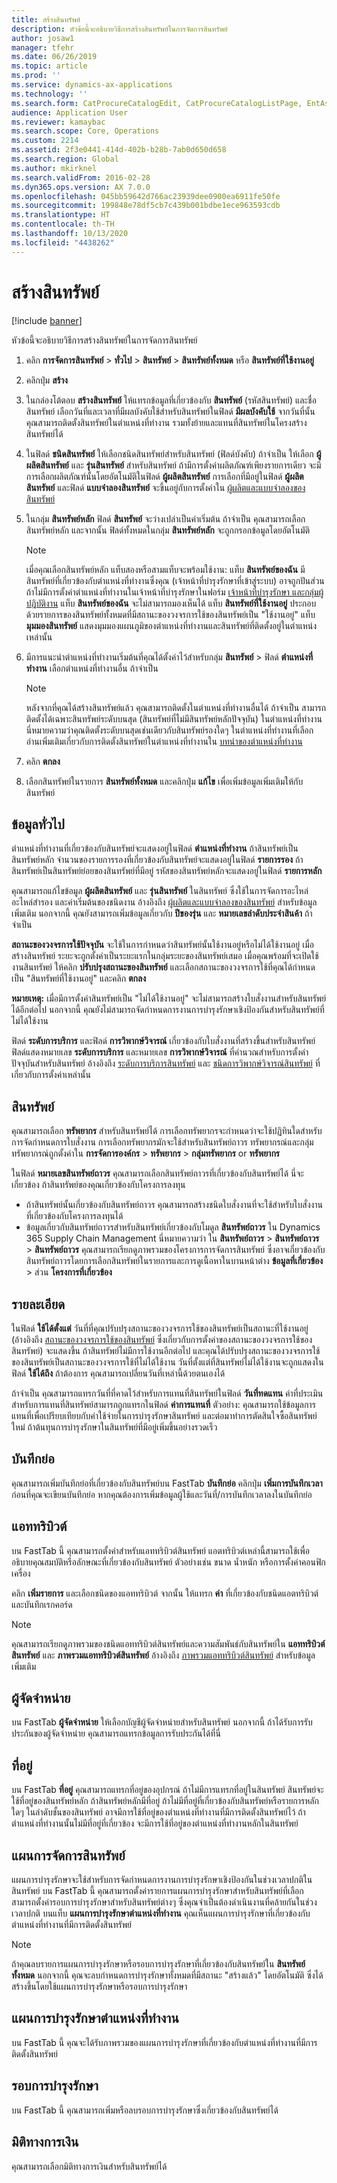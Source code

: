 ```yaml
---
title: สร้างสินทรัพย์
description: หัวข้อนี้จะอธิบายวิธีการสร้างสินทรัพย์ในการจัดการสินทรัพย์
author: josaw1
manager: tfehr
ms.date: 06/26/2019
ms.topic: article
ms.prod: ''
ms.service: dynamics-ax-applications
ms.technology: ''
ms.search.form: CatProcureCatalogEdit, CatProcureCatalogListPage, EntAssetObjectTableCopyStructure, EntAssetObjectTableCreate
audience: Application User
ms.reviewer: kamaybac
ms.search.scope: Core, Operations
ms.custom: 2214
ms.assetid: 2f3e0441-414d-402b-b28b-7ab0d650d658
ms.search.region: Global
ms.author: mkirknel
ms.search.validFrom: 2016-02-28
ms.dyn365.ops.version: AX 7.0.0
ms.openlocfilehash: 045bb59642d766ac23939dee0900ea6911fe50fe
ms.sourcegitcommit: 199848e78df5cb7c439b001bdbe1ece963593cdb
ms.translationtype: HT
ms.contentlocale: th-TH
ms.lasthandoff: 10/13/2020
ms.locfileid: "4438262"
---
```

# <a name="create-an-asset"></a>สร้างสินทรัพย์

[!include [banner](../../includes/banner.md)]

 

หัวข้อนี้จะอธิบายวิธีการสร้างสินทรัพย์ในการจัดการสินทรัพย์

1. คลิก **การจัดการสินทรัพย์** > **ทั่วไป** > **สินทรัพย์** > **สินทรัพย์ทั้งหมด** หรือ **สินทรัพย์ที่ใช้งานอยู่**
2. คลิกปุ่ม **สร้าง**
3. ในกล่องโต้ตอบ **สร้างสินทรัพย์** ให้แทรกข้อมูลที่เกี่ยวข้องกับ **สินทรัพย์** (รหัสสินทรัพย์) และชื่อสินทรัพย์ เลือกวันที่และเวลาที่มีผลบังคับใช้สำหรับสินทรัพย์ในฟิลด์ **มีผลบังคับใช้** จากวันที่นั้น คุณสามารถติดตั้งสินทรัพย์ในตำแหน่งที่ทำงาน รวมทั้งย้ายและแทนที่สินทรัพย์ในโครงสร้างสินทรัพย์ได้
4. ในฟิลด์ **ชนิดสินทรัพย์** ให้เลือกชนิดสินทรัพย์สำหรับสินทรัพย์ (ฟิลด์บังคับ) ถ้าจำเป็น ให้เลือก **ผู้ผลิตสินทรัพย์** และ **รุ่นสินทรัพย์** สำหรับสินทรัพย์ ถ้ามีการตั้งค่าผลิตภัณฑ์เพียงรายการเดียว จะมีการเลือกผลิตภัณฑ์นั้นโดยอัตโนมัติในฟิลด์ **ผู้ผลิตสินทรัพย์** การเลือกที่มีอยู่ในฟิลด์ **ผู้ผลิตสินทรัพย์** และฟิลด์ **แบบจำลองสินทรัพย์** จะขึ้นอยู่กับการตั้งค่าใน [ผู้ผลิตและแบบจำลองของสินทรัพย์](../setup-for-objects/product-and-model.md)
5. ในกลุ่ม **สินทรัพย์หลัก** ฟิลด์ **สินทรัพย์** จะว่างเปล่าเป็นค่าเริ่มต้น ถ้าจำเป็น คุณสามารถเลือกสินทรัพย์หลัก และจากนั้น ฟิลด์ทั้งหมดในกลุ่ม **สินทรัพย์หลัก** จะถูกกรอกข้อมูลโดยอัตโนมัติ
    >[!NOTE]  
    >เมื่อคุณเลือกสินทรัพย์หลัก แท็บสองหรือสามแท็บจะพร้อมใช้งาน: แท็บ **สินทรัพย์ของฉัน** มีสินทรัพย์ที่เกี่ยวข้องกับตำแหน่งที่ทำงานซึ่งคุณ (เจ้าหน้าที่บำรุงรักษาที่เข้าสู่ระบบ) อาจถูกปันส่วน ถ้าไม่มีการตั้งค่าตำแหน่งที่ทำงานในเจ้าหน้าที่บำรุงรักษาในฟอร์ม [เจ้าหน้าที่บำรุงรักษา และกลุ่มผู้ปฎิบัติงาน](../setup-for-objects/workers-and-worker-groups.md) แท็บ **สินทรัพย์ของฉัน** จะไม่สามารถมองเห็นได้ แท็บ **สินทรัพย์ที่ใช้งานอยู่** ประกอบด้วยรายการของสินทรัพย์ทั้งหมดที่มีสถานะของวงจรการใช้ของสินทรัพย์เป็น "ใช้งานอยู่" แท็บ **มุมมองสินทรัพย์** แสดงมุมมองแผนภูมิของตำแหน่งที่ทำงานและสินทรัพย์ที่ติดตั้งอยู่ในตำแหน่งเหล่านั้น

6. มีการแนะนำตำแหน่งที่ทำงานเริ่มต้นที่คุณได้ตั้งค่าไว้สำหรับกลุ่ม **สินทรัพย์** > ฟิลด์ **ตำแหน่งที่ทำงาน** เลือกตำแหน่งที่ทำงานอื่น ถ้าจำเป็น

    >[!NOTE]
    >หลังจากที่คุณได้สร้างสินทรัพย์แล้ว คุณสามารถติดตั้งในตำแหน่งที่ทำงานอื่นได้ ถ้าจำเป็น สามารถติดตั้งได้เฉพาะสินทรัพย์ระดับบนสุด (สินทรัพย์ที่ไม่มีสินทรัพย์หลักปัจจุบัน) ในตำแหน่งที่ทำงาน นี่หมายความว่าคุณติดตั้งระดับบนสุดเช่นเดียวกับสินทรัพย์รองใดๆ ในตำแหน่งที่ทำงานที่เลือก อ่านเพิ่มเติมเกี่ยวกับการติดตั้งสินทรัพย์ในตำแหน่งที่ทำงานใน [บทนำของตำแหน่งที่ทำงาน](../functional-locations/introduction-to-functional-locations.md)

7. คลิก **ตกลง**
8. เลือกสินทรัพย์ในรายการ **สินทรัพย์ทั้งหมด** และคลิกปุ่ม **แก้ไข** เพื่อเพิ่มข้อมูลเพิ่มเติมให้กับสินทรัพย์

## <a name="general-information"></a>ข้อมูลทั่วไป

ตำแหน่งที่ทำงานที่เกี่ยวข้องกับสินทรัพย์จะแสดงอยู่ในฟิลด์ **ตำแหน่งที่ทำงาน** ถ้าสินทรัพย์เป็นสินทรัพย์หลัก จำนวนของรายการรองที่เกี่ยวข้องกับสินทรัพย์จะแสดงอยู่ในฟิลด์ **รายการรอง** ถ้าสินทรัพย์เป็นสินทรัพย์ย่อยของสินทรัพย์ที่มีอยู่ รหัสของสินทรัพย์หลักจะแสดงอยู่ในฟิลด์ **รายการหลัก**

คุณสามารถแก้ไขข้อมูล **ผู้ผลิตสินทรัพย์** และ **รุ่นสินทรัพย์** ในสินทรัพย์ ซึ่งใช้ในการจัดการอะไหล่ อะไหล่สำรอง และค่าเริ่มต้นของชนิดงาน อ้างอิงถึง [ผู้ผลิตและแบบจำลองของสินทรัพย์](../setup-for-objects/product-and-model.md) สำหรับข้อมูลเพิ่มเติม นอกจากนี้ คุณยังสามารถเพิ่มข้อมูลเกี่ยวกับ **ปีของรุ่น** และ **หมายเลขลำดับประจำสินค้า** ถ้าจำเป็น

**สถานะของวงจรการใช้ปัจจุบัน** จะใช้ในการกำหนดว่าสินทรัพย์นั้นใช้งานอยู่หรือไม่ได้ใช้งานอยู่ เมื่อสร้างสินทรัพย์ ระยะจะถูกตั้งค่าเป็นระยะแรกในกลุ่มระยะของสินทรัพย์เสมอ เมื่อคุณพร้อมที่จะเปิดใช้งานสินทรัพย์ ให้คลิก **ปรับปรุงสถานะของสินทรัพย์** และเลือกสถานะของวงจรการใช้ที่คุณได้กำหนดเป็น "สินทรัพย์ที่ใช้งานอยู่" และคลิก **ตกลง**

**หมายเหตุ:** เมื่อมีการตั้งค่าสินทรัพย์เป็น "ไม่ได้ใช้งานอยู่" จะไม่สามารถสร้างใบสั่งงานสำหรับสินทรัพย์ได้อีกต่อไป นอกจากนี้ คุณยังไม่สามารถจัดกำหนดการงานการบำรุงรักษาเชิงป้องกันสำหรับสินทรัพย์ที่ไม่ได้ใช้งาน

ฟิลด์ **ระดับการบริการ** และฟิลด์ **การวิพากษ์วิจารณ์** เกี่ยวข้องกับใบสั่งงานที่สร้างขึ้นสำหรับสินทรัพย์ ฟิลด์แสดงหมายเลข **ระดับการบริการ** และหมายเลข **การวิพากษ์วิจารณ์** ที่คำนวณสำหรับการตั้งค่าปัจจุบันสำหรับสินทรัพย์ อ้างอิงถึง [ระดับการบริการสินทรัพย์](../setup-for-objects/object-priorities.md) และ [ชนิดการวิพากษ์วิจารณ์สินทรัพย์](../setup-for-objects/object-criticalities.md) ที่เกี่ยวกับการตั้งค่าเหล่านั้น

## <a name="asset"></a>สินทรัพย์

คุณสามารถเลือก **ทรัพยากร** สำหรับสินทรัพย์ได้ การเลือกทรัพยากรจะกำหนดว่าจะใช้ปฏิทินใดสำหรับการจัดกำหนดการใบสั่งงาน การเลือกทรัพยากรมักจะใช้สำหรับสินทรัพย์ถาวร ทรัพยากรณ์และกลุ่มทรัพยากรณ์ถูกตั้งค่าใน **การจัดการองค์กร** > **ทรัพยากร** > **กลุ่มทรัพยากร** or **ทรัพยากร**

ในฟิลด์ **หมายเลขสินทรัพย์ถาวร** คุณสามารถเลือกสินทรัพย์ถาวรที่เกี่ยวข้องกับสินทรัพย์ได้ นี่จะเกี่ยวข้อง ถ้าสินทรัพย์ของคุณเกี่ยวข้องกับโครงการลงทุน

- ถ้าสินทรัพย์นั้นเกี่ยวข้องกับสินทรัพย์ถาวร คุณสามารถสร้างชนิดใบสั่งงานที่จะใช้สำหรับใบสั่งงานที่เกี่ยวข้องกับโครงการลงทุนได้ 
- ข้อมูลเกี่ยวกับสินทรัพย์ถาวรสำหรับสินทรัพย์เกี่ยวข้องกับโมดูล **สินทรัพย์ถาวร** ใน Dynamics 365 Supply Chain Management นี่หมายความว่า ใน **สินทรัพย์ถาวร** > **สินทรัพย์ถาวร** > **สินทรัพย์ถาวร** คุณสามารถเรียกดูภาพรวมของโครงการการจัดการสินทรัพย์ ซึ่งอาจเกี่ยวข้องกับสินทรัพย์ถาวรโดยการเลือกสินทรัพย์ในรายการและการดูเนื้อหาในบานหน้าต่าง **ข้อมูลที่เกี่ยวข้อง** > ส่วน **โครงการที่เกี่ยวข้อง**


## <a name="details"></a>รายละเอียด

ในฟิลด์ **ใช้ได้ตั้งแต่** วันที่ที่คุณปรับปรุงสถานะของวงจรการใช้ของสินทรัพย์เป็นสถานะที่ใช้งานอยู่ (อ้างอิงถึง [สถานะของวงจรการใช้ของสินทรัพย์](../setup-for-objects/object-stages.md) ซึ่งเกี่ยวกับการตั้งค่าของสถานะของวงจรการใช้ของสินทรัพย์) จะแสดงขึ้น ถ้าสินทรัพย์ไม่มีการใช้งานอีกต่อไป และคุณได้ปรับปรุงสถานะของวงจรการใช้ของสินทรัพย์เป็นสถานะของวงจรการใช้ที่ไม่ได้ใช้งาน วันที่ตั้งแต่ที่สินทรัพย์ไม่ได้ใช้งานจะถูกแสดงในฟิลด์ **ใช้ได้ถึง** ถ้าต้องการ คุณสามารถเปลี่ยนวันที่เหล่านี้ด้วยตนเองได้

ถ้าจำเป็น คุณสามารถแทรกวันที่ที่คาดไว้สำหรับการแทนที่สินทรัพย์ในฟิลด์ **วันที่ทดแทน** ค่าที่ประเมินสำหรับการแทนที่สินทรัพย์สามารถถูกแทรกในฟิลด์ **ค่าการแทนที่** ตัวอย่าง: คุณสามารถใช้ข้อมูลการแทนที่เพื่อเปรียบเทียบกับค่าใช้จ่ายในการบำรุงรักษาสินทรัพย์ และต่อมาทำการตัดสินใจซื้อสินทรัพย์ใหม่ ถ้าต้นทุนการบำรุงรักษาในสินทรัพย์ที่มีอยู่เพิ่มขึ้นอย่างรวดเร็ว

## <a name="notes"></a>บันทึกย่อ

คุณสามารถเพิ่มบันทึกย่อที่เกี่ยวข้องกับสินทรัพย์บน FastTab **บันทึกย่อ** คลิกปุ่ม **เพิ่มการบันทึกเวลา** ก่อนที่คุณจะเขียนบันทึกย่อ หากคุณต้องการเพิ่มข้อมูลผู้ใช้และวันที่/การบันทึกเวลาลงในบันทึกย่อ

## <a name="attributes"></a>แอททริบิวต์

บน FastTab นี้ คุณสามารถตั้งค่าสำหรับแอททริบิวต์สินทรัพย์ แอตทริบิวต์เหล่านี้สามารถใช้เพื่ออธิบายคุณสมบัติหรือลักษณะที่เกี่ยวข้องกับสินทรัพย์ ตัวอย่างเช่น ขนาด น้ำหนัก หรือการตั้งค่าคอนฟิกเครื่อง

คลิก **เพิ่มรายการ** และเลือกชนิดของแอททริบิวต์ จากนั้น ให้แทรก **ค่า** ที่เกี่ยวข้องกับชนิดแอตทริบิวต์ และบันทึกเรกคอร์ด

>[!NOTE] 
>คุณสามารถเรียกดูภาพรวมของชนิดแอททริบิวต์สินทรัพย์และความสัมพันธ์กับสินทรัพย์ใน **แอททริบิวต์สินทรัพย์** และ **ภาพรวมแอททริบิวต์สินทรัพย์** อ้างอิงถึง [ภาพรวมแอททริบิวต์สินทรัพย์](../objects/object-specification-overview.md) สำหรับข้อมูลเพิ่มเติม

## <a name="vendor"></a>ผู้จัดจำหน่าย

บน FastTab **ผู้จัดจำหน่าย** ให้เลือกบัญชีผู้จัดจำหน่ายสำหรับสินทรัพย์ นอกจากนี้ ถ้าได้รับการรับประกันของผู้จัดจำหน่าย คุณสามารถแทรกข้อมูลการรับประกันได้ที่นี่

## <a name="address"></a>ที่อยู่

บน FastTab **ที่อยู่** คุณสามารถแทรกที่อยู่ของอุปกรณ์ ถ้าไม่มีการแทรกที่อยู่ในสินทรัพย์ สินทรัพย์จะใช้ที่อยู่ของสินทรัพย์หลัก ถ้าสินทรัพย์หลักมีที่อยู่ ถ้าไม่มีที่อยู่ที่เกี่ยวข้องกับสินทรัพย์หรือรายการหลักใดๆ ในลำดับชั้นของสินทรัพย์ อาจมีการใช้ที่อยู่ของตำแหน่งที่ทำงานที่มีการติดตั้งสินทรัพย์ไว้ ถ้าตำแหน่งที่ทำงานนั้นไม่มีที่อยู่ที่เกี่ยวข้อง จะมีการใช้ที่อยู่ของตำแหน่งที่ทำงานหลักในสินทรัพย์

## <a name="asset-management-plans"></a>แผนการจัดการสินทรัพย์

แผนการบำรุงรักษาจะใช้สำหรับการจัดกำหนดการงานการบำรุงรักษาเชิงป้องกันในช่วงเวลาปกติในสินทรัพย์ บน FastTab นี้ คุณสามารถตั้งค่ารายการแผนการบำรุงรักษาสำหรับสินทรัพย์ที่เลือก สามารถตั้งค่ารอบการบำรุงรักษาสำหรับสินทรัพย์ต่างๆ ซึ่งคุณจำเป็นต้องดำเนินงานที่คล้ายกันในช่วงเวลาปกติ บนแท็บ **แผนการบำรุงรักษาตำแหน่งที่ทำงาน** คุณเห็นแผนการบำรุงรักษาที่เกี่ยวข้องกับตำแหน่งที่ทำงานที่มีการติดตั้งสินทรัพย์

>[!NOTE]
>ถ้าคุณลบรายการแผนการบำรุงรักษาหรือรอบการบำรุงรักษาที่เกี่ยวข้องกับสินทรัพย์ใน **สินทรัพย์ทั้งหมด** นอกจากนี้ คุณจะลบกำหนดการบำรุงรักษาทั้งหมดที่มีสถานะ "สร้างแล้ว" โดยอัตโนมัติ ซึ่งได้สร้างขึ้นโดยใช้แผนการบำรุงรักษาหรือรอบการบำรุงรักษา

## <a name="functional-location-maintenance-plans"></a>แผนการบำรุงรักษาตำแหน่งที่ทำงาน

บน FastTab นี้ คุณจะได้รับภาพรวมของแผนการบำรุงรักษาที่เกี่ยวข้องกับตำแหน่งที่ทำงานที่มีการติดตั้งสินทรัพย์

## <a name="maintenance-rounds"></a>รอบการบำรุงรักษา

บน FastTab นี้ คุณสามารถเพิ่มหรือลบรอบการบำรุงรักษาซึ่งเกี่ยวข้องกับสินทรัพย์ได้

## <a name="financial-dimensions"></a>มิติทางการเงิน

คุณสามารถเลือกมิติทางการเงินสำหรับสินทรัพย์ได้
